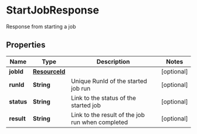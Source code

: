 

# StartJobResponse

Response from starting a job

## Properties

| Name | Type | Description | Notes |
|------------ | ------------- | ------------- | -------------|
|**jobId** | [**ResourceId**](ResourceId.md) |  |  [optional] |
|**runId** | **String** | Unique RunId of the started job run |  [optional] |
|**status** | **String** | Link to the status of the started job |  [optional] |
|**result** | **String** | Link to the result of the job run when completed |  [optional] |



